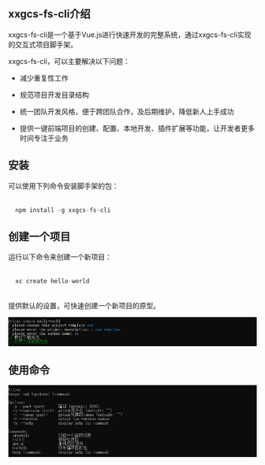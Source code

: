 ## xxgcs-fs-cli介绍

xxgcs-fs-cli是一个基于Vue.js进行快速开发的完整系统，通过xxgcs-fs-cli实现的交互式项目脚手架。

xxgcs-fs-cli，可以主要解决以下问题：

 * 减少重复性工作

 * 规范项目开发目录结构

 * 统一团队开发风格，便于跨团队合作，及后期维护，降低新人上手成功

 * 提供一键前端项目的创建、配置、本地开发、插件扩展等功能，让开发者更多时间专注于业务

## 安装

可以使用下列命令安装脚手架的包：

```javascript

  npm install -g xxgcs-fs-cli

```

## 创建一个项目

运行以下命令来创建一个新项目：

```javascript

  xc create hello-world
  
``` 

提供默认的设置，可快速创建一个新项目的原型。

  ![创建项目](/assets/create.png)

## 使用命令

  ![创建项目](/assets/command.png)




 
